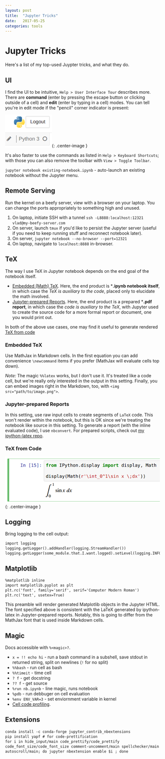 ```yaml
---
layout: post
title:  "Jupyter Tricks"
date:   2017-05-25
categories: tools
---
```


# Jupyter Tricks

Here's a list of my top-used Juypter tricks, and what they do.

## UI

I find the UI to be intuitive, `Help > User Interface Tour` describes more. There are **command** (enter by pressing the escape button or clicking outside of a cell) and **edit** (enter by typing in a cell) modes. You can tell you're in edit mode if the "pencil" corner indicator is present:

![corner indicator symbol](/assets/2017-05-25-jupyter-tricks/corner-indicator.png){: .center-image }

It's also faster to use the commands as listed in `Help > Keyboard Shortcuts`; with those you can also remove the toolbar with `View > Toggle Toolbar`.

`jupyter notebook existing-notebook.ipynb` - auto-launch an existing notebook without the Jupyter menu.

## Remote Serving

Run the kernel on a beefy server, view with a browser on your laptop. You can change the ports appropriately to something high and unused.

1. On laptop, initiate SSH with a tunnel `ssh -L8888:localhost:12321 vlad@my-beefy-server.com`
1. On server, launch `tmux` if you'd like to persist the Jupyter server (useful if you need to keep running stuff and reconnect notebook later).
1. On server, `jupyter notebook --no-browser --port=12321`
1. On laptop, navigate to `localhost:8888` in-browser.

## TeX

The way I use TeX in Jupyter notebook depends on the end goal of the notebook itself. 

* [Embedded (Math) TeX](#embedded-latex). Here, the end product is ***.ipynb notebook itself**, in which case the _TeX is auxiliary to the code_, placed only to elucidate the math involved.
* [Jupyter-prepared Reports](#jupyter-prepared-reports). Here, the end product is a prepared ***.pdf report**, in which case the _code is auxiliary to the TeX_, with Jupyter used to create the source code for a more formal report or document, one you would print out.

In both of the above use cases, one may find it useful to generate rendered [TeX from code](#tex-from-code)

### Embedded TeX

Use MathJax in Markdown cells. In the first equation you can add convenience `\newcommand` items if you prefer (MathJax will evaluate cells top down).

_Note:_ The magic `%%latex` works, but I don't use it. It's treated like a code cell, but we're really only interested in the output in this setting. Finally, you can embed images right in the Markdown, too, with `<img src="path/to/image.png">`.

### Jupyter-prepared Reports

In this setting, use raw input cells to create segments of `LaTeX` code. This won't render within the notebook, but this is OK since we're treating the notebook like source in this setting. To generate a report (with the inline evaluated code), I use `nbconvert`. For prepared scripts, check out [my ipython-latex repo](https://github.com/vlad17/ipython-latex).

### TeX from Code

![generated math](/assets/2017-05-25-jupyter-tricks/math.png){: .center-image }

## Logging

Bring logging to the cell output:

```{python}
import logging
logging.getLogger().addHandler(logging.StreamHandler())
logging.getLogger(some_module.that.I.want.logged).setLevel(logging.INFO)
```

## Matplotlib

```{python}
%matplotlib inline
import matplotlib.pyplot as plt
plt.rc('font', family='serif', serif='Computer Modern Roman')
plt.rc('text', usetex=True)
```

This preamble will render generated Matplotlib objects in the Jupyter HTML. The font specified above is consistent with the LaTeX generated by ipython-latex in Jupyter-prepared reports. Notably, this is going to differ from the MathJax font that is used inside Markdown cells.
    
## Magic

Docs accessible with `%<magic>?`.

* `x = !! echo hi` - run a bash command in a subshell, save stdout in returned string, split on newlines (`!` for no split)
* `%%bash` - run cell as bash 
* `%%timeit` - time cell 
* `? f` - get docstring 
* `?? f` - get source
* `%run nb.ipynb` - line magic, runs notebook 
* `%pdb` - run debbuger on cell evaluation 
* `%env ENV_VAR=3` - set enviornment variable in kernel
* [Cell code profiling](http://arogozhnikov.github.io/2016/09/10/jupyter-features.html#Profiling:-%prun,-%lprun,-%mprun).

## Extensions

```
conda install -c conda-forge jupyter_contrib_nbextensions
pip install yapf # for code-prettification
for i in hide_input/main code_prettify/code_prettify code_font_size/code_font_size comment-uncomment/main spellchecker/main autoscroll/main; do jupyter nbextension enable $i ; done
```
